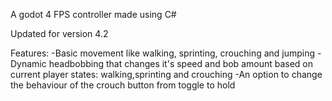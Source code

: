 A godot 4 FPS controller made using C#

Updated for version 4.2

Features:
 -Basic movement like walking, sprinting, crouching and jumping
 -Dynamic headbobbing that changes it's speed and bob amount based on current player states: walking,sprinting and crouching
 -An option to change the behaviour of the crouch button from toggle to hold